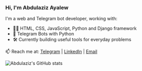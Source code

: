 ### Hi, I'm Abdulaziz Ayalew 

I'm a web and Telegram bot developer, working with:
- 🧑‍💻 HTML, CSS, JavaScript, Python and Django framework
- 🤖 Telegram Bots with Python
- 🛠️ Currently building useful tools for everyday problems

📫 Reach me at:
[Telegram](https://t.me/AbdulazizAyalew) | [LinkedIn](https://www.linkedin.com/in/abdulaziz-ayalew) | [Email](mailto:abdulazizayalewmussa@email.com)


![Abdulaziz's GitHub stats](https://github-readme-stats.vercel.app/api?username=AbdulazizAya&show_icons=true&hide_title=true&hide_rank=true&hide=prs&theme=transparent)


